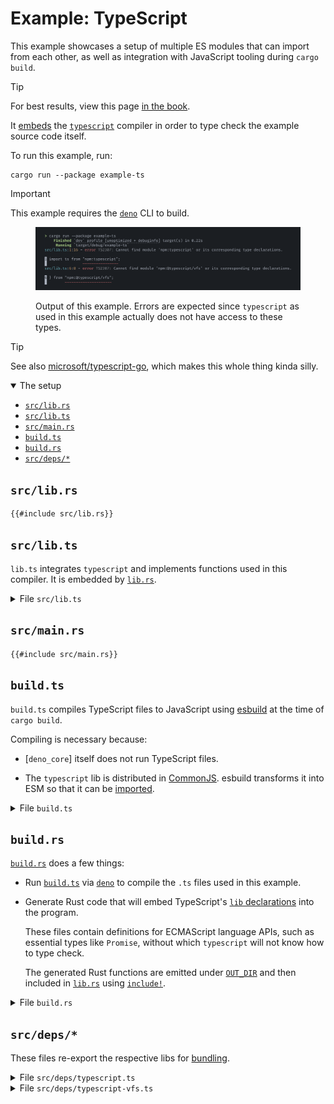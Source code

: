 # Example: TypeScript

This example showcases a setup of multiple ES modules that can import from each other,
as well as integration with JavaScript tooling during `cargo build`.

<div class="hidden">

> [!TIP]
>
> For best results, view this page
> [in the book](https://tonywu6.github.io/ferrosaur/examples/ts).

</div>

It [embeds][js-module] the [`typescript`] compiler in order to type check the example
source code itself.

To run this example, run:

    cargo run --package example-ts

> [!IMPORTANT]
>
> This example requires the [`deno`] CLI to build.

<figure>

![screenshot of the example](/docs/src/examples/media/ts.webp)

<figcaption>

Output of this example. Errors are expected since `typescript` as used in this example
actually does not have access to these types.

</figcaption>

</figure>

> [!TIP]
>
> See also [microsoft/typescript-go](https://github.com/microsoft/typescript-go), which
> makes this whole thing kinda silly.

<details class="toc" open>
  <summary>The setup</summary>

- [`src/lib.rs`](#srclibrs)
- [`src/lib.ts`](#srclibts)
- [`src/main.rs`](#srcmainrs)
- [`build.ts`](#buildts)
- [`build.rs`](#buildrs)
- [`src/deps/*`](#srcdeps)

</details>

## `src/lib.rs`

```rs,example
{{#include src/lib.rs}}
```

## `src/lib.ts`

`lib.ts` integrates `typescript` and implements functions used in this compiler. It is
embedded by [`lib.rs`](#srclibrs).

<details>
  <summary>File <code>src/lib.ts</code></summary>

```ts
{{#include src/lib.ts}}
```

</details>

## `src/main.rs`

```rs,example
{{#include src/main.rs}}
```

## `build.ts`

`build.ts` compiles TypeScript files to JavaScript using [esbuild] at the time of
`cargo build`.

Compiling is necessary because:

- [`deno_core`] itself does not run TypeScript files.

- The `typescript` lib is distributed in [CommonJS]. esbuild transforms it into ESM so
  that it can be [imported](#srclibrs).

<details>
  <summary>File <code>build.ts</code></summary>

```ts
{{#include build.ts}}
```

</details>

## `build.rs`

[`build.rs`][build-scripts] does a few things:

- Run [`build.ts`](#buildts) via [`deno`] to compile the `.ts` files used in this
  example.

- Generate Rust code that will embed TypeScript's [`lib` declarations][typescript-lib]
  into the program.

  These files contain definitions for ECMAScript language APIs, such as essential types
  like `Promise`, without which `typescript` will not know how to type check.

  The generated Rust functions are emitted under [`OUT_DIR`] and then included in
  [`lib.rs`](#srclibrs) using [`include!`].

<details>
  <summary>File <code>build.rs</code></summary>

```rs
{{#include build.rs}}
```

</details>

## `src/deps/*`

These files re-export the respective libs for [bundling](#buildts).

<details>
  <summary>File <code>src/deps/typescript.ts</code></summary>

```ts
{{#include src/deps/typescript.ts}}
```

</details>

<details>
  <summary>File <code>src/deps/typescript-vfs.ts</code></summary>

```ts
{{#include src/deps/typescript-vfs.ts}}
```

</details>

<!-- prettier-ignore-start -->

[CommonJS]:       https://nodejs.org/api/modules.html#modules-commonjs-modules
[`OUT_DIR`]:      https://doc.rust-lang.org/cargo/reference/environment-variables.html?highlight=OUT_DIR#environment-variables-cargo-sets-for-crates
[`deno`]:         https://docs.deno.com/runtime/
[`include!`]:     https://doc.rust-lang.org/std/macro.include.html
[`typescript`]:   https://www.npmjs.com/package/typescript
[build-scripts]:  https://doc.rust-lang.org/cargo/reference/build-scripts.html
[esbuild]:        https://esbuild.github.io/
[js-module]:      /docs/src/reference/module.md
[typescript-lib]: https://github.com/microsoft/TypeScript/blob/main/src/lib/README.md

<!-- prettier-ignore-end -->
